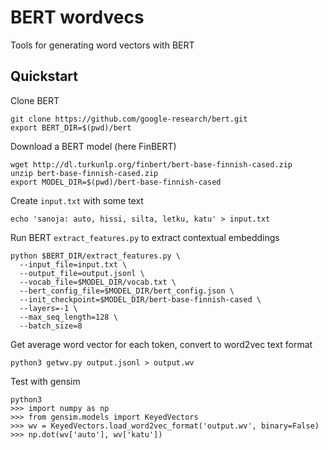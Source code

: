 # BERT wordvecs

Tools for generating word vectors with BERT

## Quickstart

Clone BERT

```
git clone https://github.com/google-research/bert.git
export BERT_DIR=$(pwd)/bert
```

Download a BERT model (here FinBERT)

```
wget http://dl.turkunlp.org/finbert/bert-base-finnish-cased.zip
unzip bert-base-finnish-cased.zip 
export MODEL_DIR=$(pwd)/bert-base-finnish-cased
```

Create `input.txt` with some text

```
echo 'sanoja: auto, hissi, silta, letku, katu' > input.txt
```

Run BERT `extract_features.py` to extract contextual embeddings

```
python $BERT_DIR/extract_features.py \
  --input_file=input.txt \
  --output_file=output.jsonl \
  --vocab_file=$MODEL_DIR/vocab.txt \
  --bert_config_file=$MODEL_DIR/bert_config.json \
  --init_checkpoint=$MODEL_DIR/bert-base-finnish-cased \
  --layers=-1 \
  --max_seq_length=128 \
  --batch_size=8
```

Get average word vector for each token, convert to word2vec text format

```
python3 getwv.py output.jsonl > output.wv
```

Test with gensim

```
python3
>>> import numpy as np
>>> from gensim.models import KeyedVectors
>>> wv = KeyedVectors.load_word2vec_format('output.wv', binary=False)
>>> np.dot(wv['auto'], wv['katu'])
```